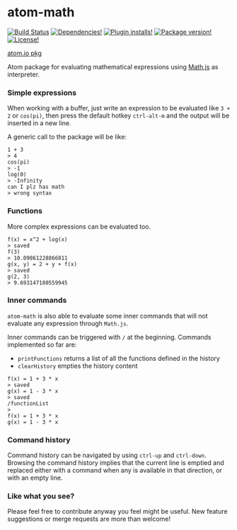 # atom-math
[![Build Status](https://img.shields.io/travis/b3by/atom-math.svg?style=flat-square)](https://travis-ci.org/b3by/atom-math)
[![Dependencies!](https://img.shields.io/david/b3by/atom-math.svg?style=flat-square)](https://david-dm.org/b3by/atom-math)
[![Plugin installs!](https://img.shields.io/apm/dm/atom-math.svg?style=flat-square)](https://atom.io/packages/atom-math)
[![Package version!](https://img.shields.io/apm/v/atom-math.svg?style=flat-square)](https://atom.io/packages/atom-math)
[![License!](https://img.shields.io/apm/l/atom-math.svg?style=flat-square)](https://github.com/b3by/atom-math/blob/master/LICENSE.md)

[atom.io pkg](https://atom.io/packages/atom-math)

Atom package for evaluating mathematical expressions using [Math.js](http://mathjs.org/) as interpreter.

### Simple expressions
When working with a buffer, just write an expression to be evaluated like `3 + 2`
or `cos(pi)`, then press the default hotkey `ctrl-alt-m` and the output will be
inserted in a new line.

A generic call to the package will be like:

```
1 + 3
> 4
cos(pi)
> -1
log(0)
> -Infinity
can I plz has math
> wrong syntax
```

### Functions
More complex expressions can be evaluated too.

```
f(x) = x^2 + log(x)
> saved
f(3)
> 10.09861228866811
g(x, y) = 2 + y + f(x)
> saved
g(2, 3)
> 9.693147180559945
```

### Inner commands
`atom-math` is also able to evaluate some inner commands that will not evaluate
any expression through `Math.js`.

Inner commands can be triggered with `/` at the beginning. Commands implemented so
far are:

- `printFunctions` returns a list of all the functions defined in the history
- `clearHistory` empties the history content

```
f(x) = 1 + 3 * x
> saved
g(x) = 1 - 3 * x
> saved
/functionList
>
f(x) = 1 + 3 * x
g(x) = 1 - 3 * x
```

### Command history
Command history can be navigated by using `ctrl-up` and `ctrl-down`. Browsing
the command history implies that the current line is emptied and replaced either
with a command when any is available in that direction, or with an empty line.

### Like what you see?
Please feel free to contribute anyway you feel might be useful. New feature suggestions
or merge requests are more than welcome!
